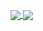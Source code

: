 <p align="left">
    <a href="https://github.com/inmny/inmny">
        <img align="center" src="https://github-readme-stats.vercel.app/api?username=inmny&show_icons=true&theme=transparent&include_all_commits">
    </a>
    <a href="https://github.com/inmny/inmny">
        <img align="center" src="https://github-readme-stats.vercel.app/api/top-langs/?username=inmny&theme=transparent&layout=compact&card_width=467">
    </a>
</p>
